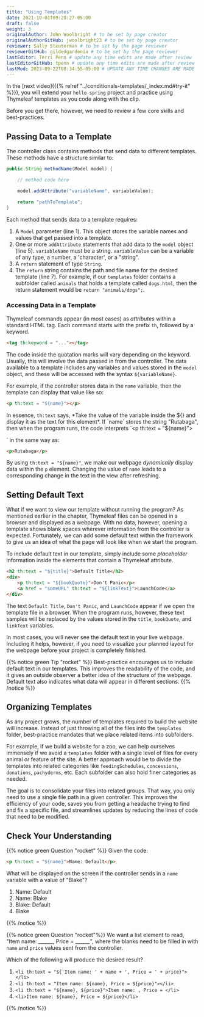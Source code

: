```yaml
---
title: "Using Templates"
date: 2021-10-01T09:28:27-05:00
draft: false
weight: 3
originalAuthor: John Woolbright # to be set by page creator
originalAuthorGitHub: jwoolbright23 # to be set by page creator
reviewer: Sally Steuterman # to be set by the page reviewer
reviewerGitHub: gildedgardenia # to be set by the page reviewer
lastEditor: Terri Penn # update any time edits are made after review
lastEditorGitHub: tpenn # update any time edits are made after review
lastMod: 2023-09-22T08:34:55-05:00 # UPDATE ANY TIME CHANGES ARE MADE
---
```


In the [next video]({{% relref "../conditionals-templates/_index.md#try-it" %}}), you will extend your `hello-spring` project and practice using Thymeleaf templates as you code along with the clip.

Before you get there, however, we need to review a few core skills and best-practices.

## Passing Data to a Template

The controller class contains methods that send data to different templates.
These methods have a structure similar to:

```java
public String methodName(Model model) {

    // method code here

    model.addAttribute("variableName", variableValue);

    return "pathToTemplate";
}
```
Each method that sends data to a template requires:

1. A `Model` parameter (line 1). This object stores the variable names and values that get passed into a template.
1. One or more `addAttribute` statements that add data to the `model` object (line 5). `variableName` must be a string. `variableValue` can be a variable of any type, a number, a 'character', or a "string".
1. A `return` statement of type `String`.
1. The `return` string contains the path and file name for the desired template (line 7). For example, if our `templates` folder contains a subfolder called `animals` that holds a template called `dogs.html`, then the return statement would be `return "animals/dogs";`.

### Accessing Data in a Template

Thymeleaf commands appear (in most cases) as *attributes* within a standard
HTML tag. Each command starts with the prefix ``th``, followed by a keyword.

```html
<tag th:keyword = "..."></tag>

```

The code inside the quotation marks will vary depending on the keyword.
Usually, this will involve the data passed in from the controller. The data
available to a template includes any variables and values stored in the
`model` object, and these will be accessed with the syntax
`${variableName}`.

For example, if the controller stores data in the `name` variable, then the
template can display that value like so:

```html
<p th:text = "${name}"></p>

```

In essence, `th:text` says, *Take the value of the variable inside the ${}
and display it as the text for this element*. If `name` stores the string
"Rutabaga", then when the program runs, the code interprets
`<p th:text = "${name}"></p>` in the same way as:

```html
<p>Rutabaga</p>
```

By using `th:text = "${name}"`, we make our webpage *dynamically* display
data within the `p` element. Changing the value of `name` leads to a
corresponding change in the text in the view after refreshing.

## Setting Default Text

What if we want to view our template without running the program? As mentioned
earlier in the chapter, Thymeleaf files can be opened in a browser and
displayed as a webpage. With no data, however, opening a template shows blank
spaces wherever information from the controller is expected. Fortunately, we
can add some default text within the framework to give us an idea of what the
page will look like when we start the program.

To include default text in our template, simply include some *placeholder*
information inside the elements that contain a Thymeleaf attribute.

```html
<h2 th:text = "${title}">Default Title</h2>
<div>
    <p th:text = "${bookQuote}">Don't Panic</p>
    <a href = "someURL" th:text = "${linkText}">LaunchCode</a>
</div>
```

The text `Default Title`, `Don't Panic`, and `LaunchCode` appear if we
open the template file in a browser. When the program runs, however, these text
samples will be replaced by the values stored in the `title`, `bookQuote`,
and `linkText` variables.

In most cases, you will never see the default text in your live webpage.
Including it helps, however, if you need to visualize your planned layout for
the webpage before your project is completely finished.

{{% notice green Tip "rocket" %}}
Best-practice encourages us to include default text in our templates. This
improves the readability of the code, and it gives an outside observer a
better idea of the structure of the webpage. Default text also indicates what
data will appear in different sections.
{{% /notice %}}

## Organizing Templates

As any project grows, the number of templates required to build the website
will increase. Instead of just throwing all of the files into the
`templates` folder, best-practice mandates that we place related items
into subfolders.

For example, if we build a website for a zoo, we can help ourselves immensely
if we avoid a `templates` folder with a single level of files for every
animal or feature of the site. A better approach would be to divide the
templates into related categories like `feedingSchedules`, `concessions`,
`donations`, `pachyderms`, etc. Each subfolder can also hold finer
categories as needed.

The goal is to consolidate your files into related groups. That way, you only
need to use a single file path in a given controller. This improves the
efficiency of your code, saves you from getting a headache trying to find and
fix a specific file, and streamlines updates by reducing the lines of code
that need to be modified.

## Check Your Understanding

{{% notice green Question "rocket" %}}
Given the code:

```html
<p th:text = "${name}">Name: Default</p>
```

What will be displayed on the screen if the controller sends in a `name` variable with a value of "Blake"?

1. Name: Default
1. Name: Blake
1. Blake: Default
1. Blake

<!-- Solution: Name: Blake -->
{{% /notice %}}


{{% notice green Question "rocket"%}}
We want a list element to read, "Item name: ______, Price = ______", where
the blanks need to be filled in with `name` and `price` values sent from
the controller.

Which of the following will produce the desired result?

1. `<li th:text = "${'Item name: ' + name + ', Price = ' + price}"></li>`
1. `<li th:text = "Item name: ${name}, Price = ${price}"></li>`
1. `<li th:text = "${name}, ${price}">Item name: , Price = </li>`
1. `<li>Item name: ${name}, Price = ${price}</li>`

<!-- Solution: `<li th:text = "Item name: ${name}, Price = ${price}"></li>` -->
{{% /notice %}}